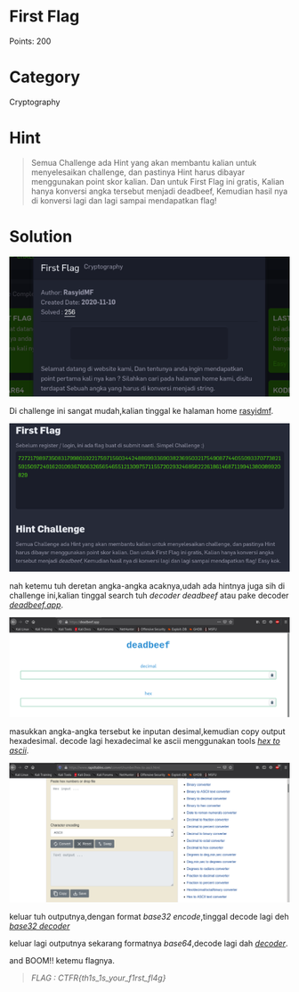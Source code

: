 # First Flag
Points: 200

# Category
Cryptography

# Hint
> Semua Challenge ada Hint yang akan membantu kalian untuk menyelesaikan challenge, dan pastinya Hint harus dibayar menggunakan point skor kalian. Dan untuk First Flag ini gratis, Kalian hanya konversi angka tersebut menjadi deadbeef, Kemudian hasil nya di konversi lagi dan lagi sampai mendapatkan flag!

# Solution

![alt gambar](image/FirstFlag.png)

Di challenge ini sangat mudah,kalian tinggal ke halaman home [rasyidmf](https://rasyidmf.com/).

![alt gambar](image/FirstFlag1.png)

nah ketemu tuh deretan angka-angka acaknya,udah ada hintnya juga sih di challenge ini,kalian tinggal search tuh *decoder deadbeef* atau pake decoder [*deadbeef.app*](https://deadbeef.app).

![alt gambar](image/FirstFlag2.png)

masukkan angka-angka tersebut ke inputan desimal,kemudian copy output hexadesimal.
decode lagi hexadecimal ke ascii menggunakan tools [*hex to ascii*](https://www.rapidtables.com/convert/number/hex-to-ascii.html).

![alt gambar](image/FirstFlag3.png)

keluar tuh outputnya,dengan format *base32 encode*,tinggal decode lagi deh [*base32 decoder*](https://emn178.github.io/online-tools/base32_decode.html)  

keluar lagi outputnya sekarang formatnya *base64*,decode lagi dah [*decoder*](https://emn178.github.io/online-tools/base64_decode.html).

and BOOM!! ketemu flagnya.
> *FLAG :  CTFR{th1s_1s_your_f1rst_fl4g}*




